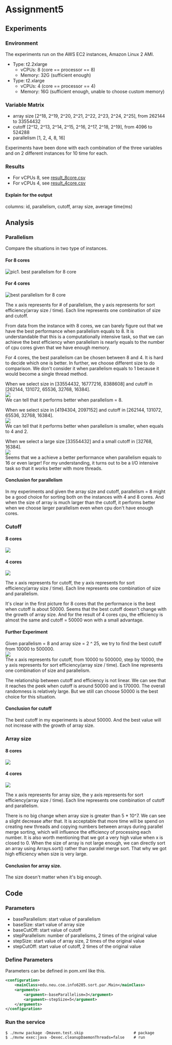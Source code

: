 <!--
 * @Author: Caspar
 * @Date: 2021-11-09 16:33:12
 * @Description: file content
-->

# Assignment5  

## Experiments  
### Environment  
The experiments run on the AWS EC2 instances, Amazon Linux 2 AMI.  

- Type: t2.2xlarge  
  - vCPUs: 8 (core == processor == 8)   
  -  Memory: 32G (sufficient enough)
- Type: t2.xlarge   
  - vCPUs: 4 (core == processor == 4)  
  -  Memory: 16G (sufficient enough, unable to choose custom memory)

### Variable Matrix
- array size [2^18, 2^19, 2^20, 2^21, 2^22, 2^23, 2^24, 2^25], from 262144 to 33554432  
- cutoff [2^12, 2^13, 2^14, 2^15, 2^16, 2^17, 2^18, 2^19], from 4096 to 524288  
- parallelism [1, 2, 4, 8, 16]

Experiments have been done with each combination of the three variables and on 2 different instances for 10 time for each.

### Results  
- For vCPUs 8, see [result_8core.csv](result_8core.csv)  
- For vCPUs 4, see [result_4core.csv](result_4core.csv)  
#### Explain for the output  
columns: id, parallelism, cutoff, array size, average time(ms)

## Analysis
### Parallelism  
Compare the situations in two type of instances.   

#### For 8 cores
![pic1. best parallelism for 8 core](best_parallelism_8.png) 
#### For 4 cores
![best parallelism for 8 core](best_parallelism_4.png) 

The x axis represents for # of parallelism, the y axis represents for sort efficiency(array size / time). Each line represents one combination of size and cutoff.

From data from the instance with 8 cores, we can barely figure out that we have the best performance when parallelism equals to 8. It is understandable that this is a computationally intensive task, so that we can achieve the best efficiency when parallelism is nearly equals to the number of cpu cores given that we have enough memory. 
 
For 4 cores, the best parallelism can be chosen between 8 and 4. It is hard to decide which one is better. In further, we choose different size to do comparison. We don't consider it when parallelism equals to 1 because it would become a single thread method.   

When we select size in [33554432, 16777216, 8388608] and cutoff in [262144, 131072, 65536, 32768, 16384].  
![](best_parallelism_in_further_1.png)  
We can tell that it performs better when parallelism = 8.  

When we select size in [4194304, 2097152] and cutoff in [262144, 131072, 65536, 32768, 16384].  
![](best_parallelism_in_further_2.png)  
We can tell that it performs better when parallelism is smaller, when equals to 4 and 2.  

When we select a large size [33554432] and a small cutoff in [32768, 16384].  
![](best_parallelism_in_further_3.png)   
Seems that we a achieve a better performance when parallelism equals to 16 or even larger! For my understanding, it turns out to be a I/O intensive task so that it works better with more threads.


#### Conclusion for parallelism
In my experiments and given the array size and cutoff, parallelism = 8 might be a good choice for sorting both on the instances with 4 and 8 cores. And when the size of array is much larger than the cutoff, it performs better when we choose larger parallelism even when cpu don't have enough cores.

### Cutoff
#### 8 cores
![](best_cutoff_8.png)  
#### 4 cores   
![](best_cutoff_4.png) 

The x axis represents for cutoff, the y axis represents for sort efficiency(array size / time). Each line represents one combination of size and parallelism.

It's clear in the first picture for 8 cores that the performance is the best when cutoff is about 50000. Seems that the best cutoff doesn't change with the growth of array size. And for the result of 4 cores cpu, the efficiency is almost the same and cutoff = 50000 won with a small advantage.

#### Further Experiment
Given parallelism = 8 and array size = 2 ^ 25, we try to find the best cutoff from 10000 to 500000.  
![](best_cutoff_in_further.png)  
The x axis represents for cutoff, from 10000 to 500000, step by 10000, the y axis represents for sort efficiency(array size / time). Each line represents one combination of size and parallelism.

The relationship between cutoff and efficiency is not linear. We can see that it reaches the peek when cutoff is around 50000 and is 170000. The overall randomness is relatively large. But we still can choose 50000 is the best choice for this situation.


#### Conclusion for cutoff

The best cutoff in my experiments is about 50000. And the best value will not increase with the growth of array size. 

### Array size
#### 8 cores
![](best_array_size_8.png)  
#### 4 cores   
![](best_array_size_4.png) 

The x axis represents for array size, the y axis represents for sort efficiency(array size / time). Each line represents one combination of cutoff and parallelism.

There is no big change when array size is greater than 5 * 10^7. We can see a slight decrease after that. It is acceptable that more time will be spend on creating new threads and copying numbers between arrays during parallel merge sorting, which will influence the efficiency of processing each number. It is also worth mentioning that we got a very high value when x is closed to 0. When the size of array is not large enough, we can directly sort an array using Arrays.sort() rather than parallel merge sort. That why we got high efficiency when size is very large.  

#### Conclusion for array size.
The size doesn't matter when it's big enough.

## Code  
### Parameters
- baseParallelism: start value of parallelism
- baseSize: start value of array size
- baseCutOff: start value of cutoff
- stepParallelism: number of parallelisms, 2 times of the original value
- stepSize: start value of array size, 2 times of the original value
- stepCutOff: start value of cutoff, 2 times of the original value

### Define Parameters
Parameters can be defined in pom.xml like this.  
```xml
<configuration>
    <mainClass>edu.neu.coe.info6205.sort.par.Main</mainClass>
    <arguments>
        <argument>-baseParallelism=3</argument>
        <argument>-stepSize=5</argument>
    </arguments>
</configuration>
```

### Run the service
```shell
$ ./mvnw package -Dmaven.test.skip                      # package
$ ./mvnw exec:java -Dexec.cleanupDaemonThreads=false    # run
```

